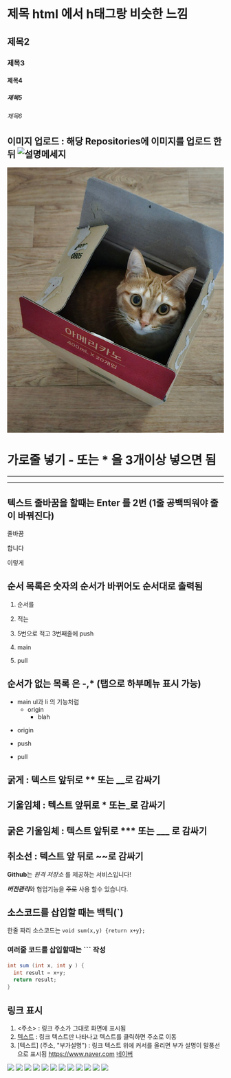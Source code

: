 # 제목 html 에서 h태그랑 비슷한 느낌
## 제목2
### 제목3
#### 제목4
##### 제목5
###### 제목6 
## 이미지 업로드 : 해당 Repositories에 이미지를 업로드 한뒤 ![설명메세지](./파일명)
![고양이](./cat.jpg)

# 가로줄 넣기 - 또는 * 을 3개이상 넣으면 됨
 ------
 *******
## 텍스트 줄바꿈을 할때는 Enter 를 2번 (1줄 공백띄워야 줄이 바꿔진다)
줄바꿈

합니다

이렇게
## 순서 목록은 숫자의 순서가 바뀌어도 순서대로 출력됨
1. 순서를

2. 적는

5. 5번으로 적고 3번째줄에 push 

3. main

4. pull

## 순서가 없는 목록 은 -,* (탭으로 하부메뉴 표시 가능)

- main ul과 li 의 기능처럼
  - origin
    - blah
* origin
  
- push
  
- pull

## 굵게 : **텍스트** 앞뒤로 ** 또는 __로 감싸기
## 기울임체 : 텍스트 앞뒤로 * 또는_로 감싸기
## 굵은 기울임체 : 텍스트 앞뒤로 *** 또는 ___ 로 감싸기
## 취소선 : 텍스트 앞 뒤로 ~~로 감싸기

**Github**는 _원격 저장소_ 를 제공하는 서비스입니다!

***버전관리***와 협업기능을 ~~주로~~ 사용 할수 있습니다.

## 소스코드를 삽입할 때는 백틱(`)

한줄 짜리 소스코드는 `void sum(x,y) {return x+y}; ` 

### 여러줄 코드를 삽입할때는 ``` 작성
``` java
int sum (int x, int y ) {
  int result = x+y;
  return result;
}
```

## 링크 표시
1. <주소> : 링크 주소가 그대로 화면에 표시됨
2. [텍스트](주소) : 링크 텍스트만 나타나고 텍스트를 클릭하면 주소로 이동
3. [텍스트] (주소, "부가설명") : 링크 텍스트 위에 커서를 올리면 부가 설명이 말풍선으로 표시됨
 <https://www.naver.com>
 [네이버](https://www.naver.com)








<img src="https://img.shields.io/badge/html5-E34F26?style=for-the-badge&logo=html5&logoColor=white"/> <img src="https://img.shields.io/badge/css-1572B6?style=for-the-badge&logo=css3&logoColor=white"> <img src="https://img.shields.io/badge/javascript-F7DF1E?style=for-the-badge&logo=javascript&logoColor=black">
<img src="https://img.shields.io/badge/java-007396?style=for-the-badge&logo=java&logoColor=white"> <img src="https://img.shields.io/badge/mariaDB-003545?style=for-the-badge&logo=mariaDB&logoColor=white">
<img src="https://img.shields.io/badge/spring-6DB33F?style=for-the-badge&logo=spring&logoColor=white"> <img src="https://img.shields.io/badge/springboot-6DB33F?style=for-the-badge&logo=springboot&logoColor=white">
<img src="https://img.shields.io/badge/bootstrap-7952B3?style=for-the-badge&logo=bootstrap&logoColor=white"> <img src="https://img.shields.io/badge/jquery-0769AD?style=for-the-badge&logo=jquery&logoColor=white"> <img src="https://img.shields.io/badge/apache tomcat-F8DC75?style=for-the-badge&logo=apachetomcat&logoColor=white">
<img src="https://img.shields.io/badge/git-F05032?style=for-the-badge&logo=git&logoColor=white"> <img src="https://img.shields.io/badge/github-181717?style=for-the-badge&logo=github&logoColor=white">











